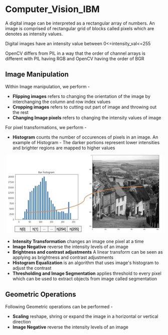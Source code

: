 # Computer_Vision_IBM

A digital image can be interpreted as a rectangular array of numbers. An image is comprised of rectangular grid of blocks called pixels which are denotes as intensity values.

Digital images have an intensity value between 0<=intensity_val<=255

OpenCV differs from PIL in a way that the order of channel arrays is different with PIL having RGB and OpenCV having the order of BGR

## Image Manipulation
Within Image manipulation, we perform -

 * **Flipping images** refers to changing the orientation of the image by interchanging the column and row index values
 * **Cropping images** refers to cutting out part of image and throwing out the rest
 * **Changing Image pixels** refers to changing the intensity values of image

For pixel transformations, we perform -
 * **Histogram** counts the number of occurences of pixels in an image. An example of Histogram -
  The darker portions represent lower intensities and brighter regions are mapped to higher values
 
<p align="center"><img src="https://github.com/AkshayLaddha943/Computer_Vision_IBM/blob/main/Imgs/histogram.PNG" height="250" width="500" alt="header pic"/>
 
 
 * **Intensity Transformation**  changes an image one pixel at a time
 * **Image Negative** reverse the intensity levels of an image
 * **Brightness and contrast adjustments** A linear transform can be seen as applying as brightness and contrast adjustments
 * **Histogram Equalization** is an algorithm that uses image's histogram to adjust the contrast
 * **Thresholding and Image Segmentation** applies threshold to every pixel which can be used to extract objects from image called segmentation
 

## Geometric Operations

Following Geometric operations can be performed - 


 * **Scaling**  reshape, shring or expand the image in a horizontal or vertical direction
 * **Image Negative** reverse the intensity levels of an image 

  
